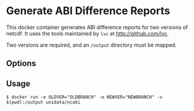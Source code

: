 # Generate ABI Difference Reports

This docker container generates ABI difference reports for two versions of netcdf.  It uses the tools maintained by `lvc` at http://github.com/lvc.

Two versions are required, and an `/output` directory must be mapped.

## Options

## Usage

    $ docker run -e OLDVER="OLDBRANCH" -e NEWVER="NEWBRANCH" -v $(pwd):/output unidata/ncabi


